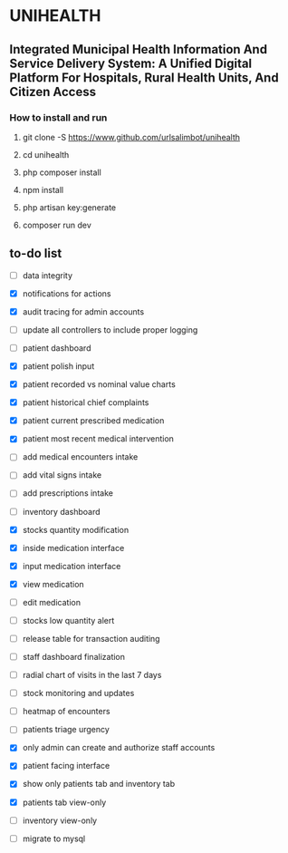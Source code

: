 # UNIHEALTH

## Integrated Municipal Health Information And Service Delivery System: A Unified Digital Platform For Hospitals, Rural Health Units, And Citizen Access

### How to install and run

1. git clone -S https://www.github.com/urlsalimbot/unihealth

2. cd unihealth

3. php composer install
4. npm install

5. php artisan key:generate

6. composer run dev

## to-do list

- [ ] data integrity
- [x] notifications for actions
- [x] audit tracing for admin accounts
- [ ] update all controllers to include proper logging

- [ ] patient dashboard
- [x] patient polish input
- [x] patient recorded vs nominal value charts
- [x] patient historical chief complaints
- [x] patient current prescribed medication
- [x] patient most recent medical intervention

- [ ] add medical encounters intake
- [ ] add vital signs intake
- [ ] add prescriptions intake

- [ ] inventory dashboard
- [x] stocks quantity modification
- [x] inside medication interface
- [x] input medication interface
- [x] view medication
- [ ] edit medication
- [ ] stocks low quantity alert
- [ ] release table for transaction auditing

- [ ] staff dashboard finalization
- [ ] radial chart of visits in the last 7 days
- [ ] stock monitoring and updates
- [ ] heatmap of encounters
- [ ] patients triage urgency

- [x] only admin can create and authorize staff accounts

- [x] patient facing interface
- [x] show only patients tab and inventory tab
- [x] patients tab view-only
- [ ] inventory view-only

- [ ] migrate to mysql
